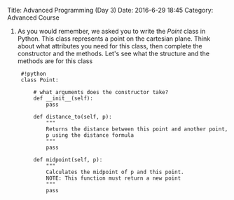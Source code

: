 Title: Advanced Programming (Day 3)
Date: 2016-6-29 18:45
Category: Advanced Course


1. As you would remember, we  asked you to write the *Point* class in Python. 
This class represents a point on the cartesian plane. Think about what 
attributes you need for this class, then complete the constructor and the methods.
Let's see what the structure and the methods are for this class

        #!python
        class Point:

            # what arguments does the constructor take?
            def __init__(self):
                pass

            def distance_to(self, p):
                """
                Returns the distance between this point and another point,
                p using the distance formula
                """
                pass
            
            def midpoint(self, p):
                """
                Calculates the midpoint of p and this point.
                NOTE: This function must return a new point
                """
                pass

            
